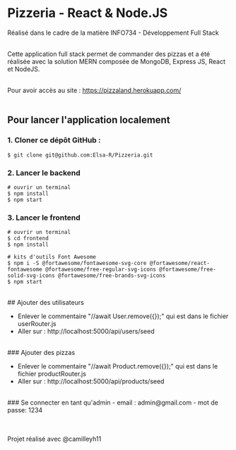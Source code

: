 # Pizzeria - React & Node.JS
Réalisé dans le cadre de la matière INFO734 - Développement Full Stack

<br/>
Cette application full stack permet de commander des pizzas et a été réalisée avec la solution MERN composée de MongoDB, Express JS, React et NodeJS.
<br/><br/>

Pour avoir accès au site : https://pizzaland.herokuapp.com/
<br/><br/>

## Pour lancer l'application localement


### 1. Cloner ce dépôt GitHub : 

```
$ git clone git@github.com:Elsa-R/Pizzeria.git
```

### 2. Lancer le backend

```
# ouvrir un terminal
$ npm install
$ npm start
```

### 3. Lancer le frontend

```
# ouvrir un terminal
$ cd frontend
$ npm install

# kits d'outils Font Awesome
$ npm i -S @fortawesome/fontawesome-svg-core @fortawesome/react-fontawesome @fortawesome/free-regular-svg-icons @fortawesome/free-solid-svg-icons @fortawesome/free-brands-svg-icons
$ npm start
```
<br/>
## Ajouter des utilisateurs

- Enlever le commentaire "//await User.remove({});" qui est dans le fichier userRouter.js
- Aller sur : http://localhost:5000/api/users/seed
<br/>
### Ajouter des pizzas

- Enlever le commentaire "//await Product.remove({});" qui est dans le fichier productRouter.js
- Aller sur : http://localhost:5000/api/products/seed

<br/>
### Se connecter en tant qu'admin
- email : admin@gmail.com
- mot de passe: 1234

<br/><br/>
Projet réalisé avec @camilleyh11
